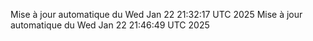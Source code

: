 Mise à jour automatique du Wed Jan 22 21:32:17 UTC 2025
Mise à jour automatique du Wed Jan 22 21:46:49 UTC 2025
